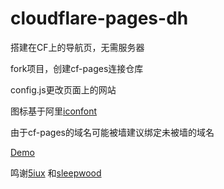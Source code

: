 # cloudflare-pages-dh
搭建在CF上的导航页，无需服务器

fork项目，创建cf-pages连接仓库

config.js更改页面上的网站

图标基于阿里[iconfont](https://iconfont.cn) 

由于cf-pages的域名可能被墙建议绑定未被墙的域名


[Demo](https://011211.xyz) 


鸣谢[5iux](https://github.com/5iux) 和[sleepwood](https://github.com/sleepwood) 

